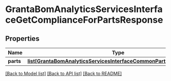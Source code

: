 # GrantaBomAnalyticsServicesInterfaceGetComplianceForPartsResponse

## Properties
Name | Type | Description | Notes
------------ | ------------- | ------------- | -------------
**parts** | [**list[GrantaBomAnalyticsServicesInterfaceCommonPartWithCompliance]**](GrantaBomAnalyticsServicesInterfaceCommonPartWithCompliance.md) |  | [optional] 

[[Back to Model list]](../README.md#documentation-for-models) [[Back to API list]](../README.md#documentation-for-api-endpoints) [[Back to README]](../README.md)

